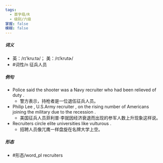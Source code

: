 ```yaml
---
tags:
  - 首字母/R
  - 级别/六级
掌握: false
模糊: false
---
```

##### 词义
- 英：/rɪ'kru:tə/； 美：/rɪˈkrutɚ/
- #词性/n  征兵人员
##### 例句
- Police said the shooter was a Navy recruiter who had been relieved of duty .
	- 警方表示，持枪者是一位退伍征兵人员。
- Philip Lee , U.S.Army recruiter , on the rising number of Americans joining the military due to the recession .
	- 美国征兵人员菲利普·李就因经济衰退而出现的参军人数上升现象这样说。
- Recruiters circle elite universities like vulturous .
	- 招聘人员像兀鹰一样盘旋在名牌大学上空。
##### 形态
- #形态/word_pl recruiters
